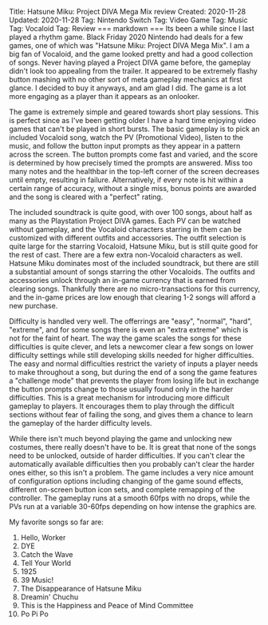 Title: Hatsune Miku: Project DIVA Mega Mix review
Created: 2020-11-28
Updated: 2020-11-28
Tag: Nintendo Switch
Tag: Video Game
Tag: Music
Tag: Vocaloid
Tag: Review
=== markdown ===
Its been a while since I last played a rhythm game. Black Friday 2020 Nintendo
had deals for a few games, one of which was "Hatsune Miku: Project DIVA Mega
Mix".  I am a big fan of Vocaloid, and the game looked pretty and had a good
collection of songs. Never having played a Project DIVA game before, the
gameplay didn't look too appealing from the trailer. It appeared to be
extremely flashy button mashing with no other sort of meta gameplay mechanics
at first glance. I decided to buy it anyways, and am glad I did. The game is a
lot more engaging as a player than it appears as an onlooker.

The game is extremely simple and geared towards short play sessions. This is
perfect since as I've been getting older I have a hard time enjoying video
games that can't be played in short bursts. The basic gameplay is to pick an
included Vocaloid song, watch the PV (Promotional Video), listen to the music,
and follow the button input prompts as they appear in a pattern across the
screen. The button prompts come fast and varied, and the score is determined by
how precisely timed the prompts are answered. Miss too many notes and the
healthbar in the top-left corner of the screen decreases until empty, resulting
in failure. Alternatively, if every note is hit within a certain range of
accuracy, without a single miss, bonus points are awarded and the song is
cleared with a "perfect" rating.

The included soundtrack is quite good, with over 100 songs, about half as many
as the Playstation Project DIVA games. Each PV can be watched without gameplay,
and the Vocaloid characters starring in them can be customized with different
outfits and accessories. The outfit selection is quite large for the starring
Vocaloid, Hatsune Miku, but is still quite good for the rest of cast. There are
a few extra non-Vocaloid characters as well. Hatsune Miku dominates most of the
included soundtrack, but there are still a substantial amount of songs starring
the other Vocaloids. The outfits and accessories unlock through an in-game
currency that is earned from clearing songs. Thankfully there are no
micro-transactions for this currency, and the in-game prices are low enough
that clearing 1-2 songs will afford a new purchase.

Difficulty is handled very well. The offerrings are "easy", "normal", "hard",
"extreme", and for some songs there is even an "extra extreme" which is not for
the faint of heart. The way the game scales the songs for these difficulties is
quite clever, and lets a newcomer clear a few songs on lower difficulty
settings while still developing skills needed for higher difficulties. The easy
and normal difficulties restrict the variety of inputs a player needs to make
throughout a song, but during the end of a song the game features a "challenge
mode" that prevents the player from losing life but in exchange the button
prompts change to those usually found only in the harder difficulties. This is
a great mechanism for introducing more difficult gameplay to players. It
encourages them to play through the difficult sections without fear of failing
the song, and gives them a chance to learn the gameplay of the harder
difficulty levels.

While there isn't much beyond playing the game and unlocking new costumes,
there really doesn't have to be.  It is great that none of the songs need to be
unlocked, outside of harder difficulties. If you can't clear the automatically
available difficulties then you probably can't clear the harder ones either, so
this isn't a problem. The game includes a very nice amount of configuration
options including changing of the game sound effects, different on-screen
button icon sets, and complete remapping of the controller. The gameplay runs
at a smooth 60fps with no drops, while the PVs run at a variable 30-60fps
depending on how intense the graphics are.

My favorite songs so far are:

1. Hello, Worker
2. DYE
3. Catch the Wave
4. Tell Your World
5. 1925
6. 39 Music!
7. The Disappearance of Hatsune Miku
8. Dreamin' Chuchu
9. This is the Happiness and Peace of Mind Committee 
10. Po Pi Po
